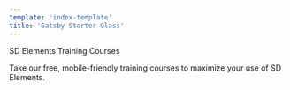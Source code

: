 ```yaml
---
template: 'index-template'
title: 'Gatsby Starter Glass'
---
```


SD Elements Training Courses

Take our free, mobile-friendly training courses to maximize your use of SD Elements.
